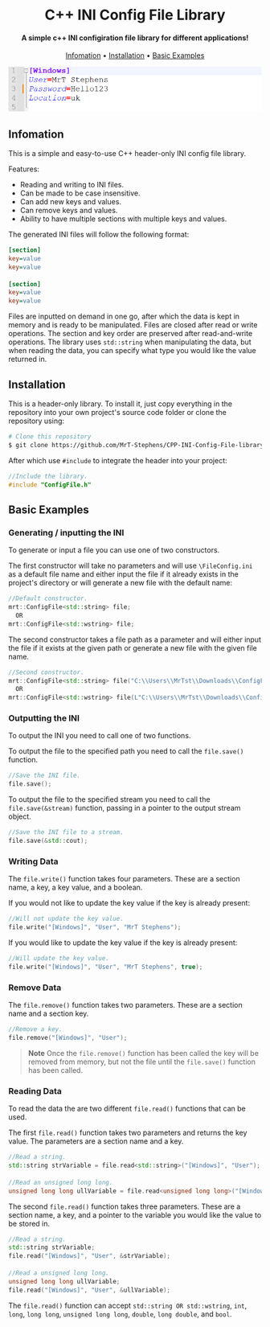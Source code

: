 
<h1 align="center">
  <br>
  C++ INI Config File Library
  <br>
</h1>

<h4 align="center">A simple c++ INI configiration file library for different applications!</h4>

<p align="center">
  <a href="#infomation">Infomation</a> •
  <a href="#installation">Installation</a> •
  <a href="#basic-examples">Basic Examples</a>
</p>

<p align="center">
  <img src="https://github.com/MrT-Stephens/CPP-INI-Config-File-library/blob/main/Images/INI-File.png" alt="screenshot">
</p>

## Infomation
This is a simple and easy-to-use C++ header-only INI config file library.

Features:
* Reading and writing to INI files.
* Can be made to be case insensitive.
* Can add new keys and values.
* Can remove keys and values.
* Ability to have multiple sections with multiple keys and values.

The generated INI files will follow the following format:
```INI
[section]
key=value
key=value

[section]
key=value
key=value
```

Files are inputted on demand in one go, after which the data is kept in memory and is ready to be manipulated. Files are closed after read or write operations. The section and key order are preserved after read-and-write operations.
The library uses `std::string` when manipulating the data, but when reading the data, you can specify what type you would like the value returned in.

## Installation
This is a header-only library. To install it, just copy everything in the repository into your own project's source code folder or clone the repository using:
```bash
# Clone this repository
$ git clone https://github.com/MrT-Stephens/CPP-INI-Config-File-library
```
After which use `#include` to integrate the header into your project:
```C++
//Include the library.
#include "ConfigFile.h"
```
## Basic Examples

### Generating / inputting the INI
To generate or input a file you can use one of two constructors.

The first constructor will take no parameters and will use `\FileConfig.ini` as a default file name and either input the file if it already exists in the project's directory or will generate a new file with the default name:
```C++
//Default constructor.
mrt::ConfigFile<std::string> file;
  OR
mrt::ConfigFile<std::wstring> file;
```
The second constructor takes a file path as a parameter and will either input the file if it exists at the given path or generate a new file with the given file name.
```C++
//Second constructor.
mrt::ConfigFile<std::string> file("C:\\Users\\MrTst\\Downloads\\ConfigFile.ini");
  OR
mrt::ConfigFile<std::wstring> file(L"C:\\Users\\MrTst\\Downloads\\ConfigFile.ini");
```

### Outputting the INI
To output the INI you need to call one of two functions.

To output the file to the specified path you need to call the `file.save()` function.
```C++
//Save the INI file.
file.save();
```

To output the file to the specified stream you need to call the `file.save(&stream)` function, passing in a pointer to the output stream object.
```C++
//Save the INI file to a stream.
file.save(&std::cout);
```

### Writing Data
The `file.write()` function takes four parameters. These are a section name, a key, a key value, and a boolean.

If you would not like to update the key value if the key is already present:
```C++
//Will not update the key value.
file.write("[Windows]", "User", "MrT Stephens");
```
If you would like to update the key value if the key is already present:
```C++
//Will update the key value.
file.write("[Windows]", "User", "MrT Stephens", true);
```

### Remove Data
The `file.remove()` function takes two parameters. These are a section name and a section key.
```C++
//Remove a key.
file.remove("[Windows]", "User");
```
> **Note**
> Once the `file.remove()` function has been called the key will be removed from memory, but not the file until the `file.save()` function has been called.

### Reading Data
To read the data the are two different `file.read()` functions that can be used.

The first `file.read()` function takes two parameters and returns the key value. The parameters are a section name and a key.
```C++
//Read a string.
std::string strVariable = file.read<std::string>("[Windows]", "User");

//Read an unsigned long long.
unsigned long long ullVariable = file.read<unsigned long long>("[Windows]", "Id");
```
The second `file.read()` function takes three parameters. These are a section name, a key, and a pointer to the variable you would like the value to be stored in.
```C++
//Read a string.
std::string strVariable;
file.read("[Windows]", "User", &strVariable);

//Read a unsigned long long.
unsigned long long ullVariable;
file.read("[Windows]", "User", &ullVariable);
```
The `file.read()` function can accept `std::string OR std::wstring`, `int`, `long`, `long long`, `unsigned long long`, `double`, `long double`, and `bool`.
